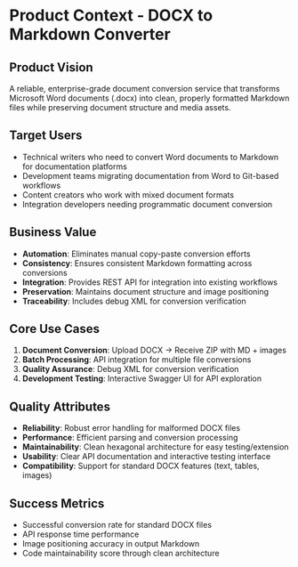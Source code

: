 # Product Context - DOCX to Markdown Converter

## Product Vision
A reliable, enterprise-grade document conversion service that transforms Microsoft Word documents (.docx) into clean, properly formatted Markdown files while preserving document structure and media assets.

## Target Users
- Technical writers who need to convert Word documents to Markdown for documentation platforms
- Development teams migrating documentation from Word to Git-based workflows
- Content creators who work with mixed document formats
- Integration developers needing programmatic document conversion

## Business Value
- **Automation**: Eliminates manual copy-paste conversion efforts
- **Consistency**: Ensures consistent Markdown formatting across conversions
- **Integration**: Provides REST API for integration into existing workflows
- **Preservation**: Maintains document structure and image positioning
- **Traceability**: Includes debug XML for conversion verification

## Core Use Cases
1. **Document Conversion**: Upload DOCX → Receive ZIP with MD + images
2. **Batch Processing**: API integration for multiple file conversions
3. **Quality Assurance**: Debug XML for conversion verification
4. **Development Testing**: Interactive Swagger UI for API exploration

## Quality Attributes
- **Reliability**: Robust error handling for malformed DOCX files
- **Performance**: Efficient parsing and conversion processing
- **Maintainability**: Clean hexagonal architecture for easy testing/extension
- **Usability**: Clear API documentation and interactive testing interface
- **Compatibility**: Support for standard DOCX features (text, tables, images)

## Success Metrics
- Successful conversion rate for standard DOCX files
- API response time performance
- Image positioning accuracy in output Markdown
- Code maintainability score through clean architecture
